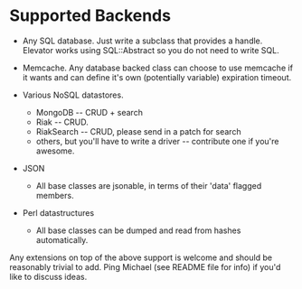 Supported Backends
==================

* Any SQL database.  Just write a subclass that provides a handle.
  Elevator works using SQL::Abstract so you do not need to write SQL.

* Memcache.
     Any database backed class can choose to use memcache if it wants
     and can define it's own (potentially variable) expiration timeout.

* Various NoSQL datastores.
  * MongoDB -- CRUD + search
  * Riak    -- CRUD.
  * RiakSearch -- CRUD, please send in a patch for search
  * others, but you'll have to write a driver -- contribute one if you're awesome.

* JSON
  * All base classes are jsonable, in terms of their 'data' flagged members.

* Perl datastructures
  * All base classes can be dumped and read from hashes automatically.

Any extensions on top of the above support is welcome and should be reasonably
trivial to add.  Ping Michael (see README file for info) if you'd like to discuss
ideas.


